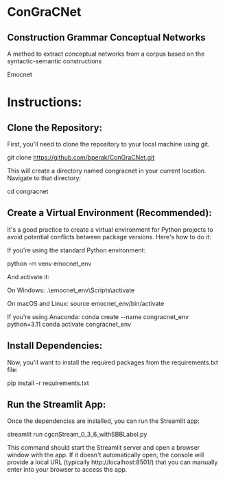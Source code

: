 # ConGraCNet
## Construction Grammar Conceptual Networks
A method to extract conceptual networks from a corpus based on the syntactic-semantic constructions

Emocnet

# Instructions:
## Clone the Repository:

First, you'll need to clone the repository to your local machine using git.

git clone https://github.com/bperak/ConGraCNet.git

This will create a directory named congracnet in your current location. Navigate to that directory:

cd congracnet

## Create a Virtual Environment (Recommended):

It's a good practice to create a virtual environment for Python projects to avoid potential conflicts between package versions. Here's how to do it:

If you're using the standard Python environment:

python -m venv emocnet_env

And activate it:

On Windows:
.\emocnet_env\Scripts\activate

On macOS and Linux:
source emocnet_env/bin/activate

If you're using Anaconda:
conda create --name congracnet_env python=3.11
conda activate congracnet_env

## Install Dependencies:

Now, you'll want to install the required packages from the requirements.txt file:

pip install -r requirements.txt

## Run the Streamlit App:

Once the dependencies are installed, you can run the Streamlit app:

streamlit run cgcnStream_0_3_6_withSBBLabel.py

This command should start the Streamlit server and open a browser window with the app. If it doesn't automatically open, the console will provide a local URL (typically http://localhost:8501/) that you can manually enter into your browser to access the app.


